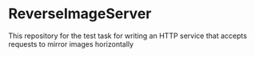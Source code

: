 # ReverseImageServer
This repository for the test task for writing an HTTP service that accepts requests to mirror images horizontally
